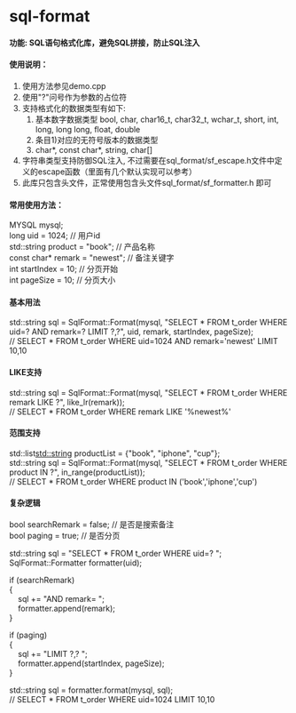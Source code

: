 sql-format
===========

#### 功能: SQL语句格式化库，避免SQL拼接，防止SQL注入

#### 使用说明：
1. 使用方法参见demo.cpp
2. 使用"?"问号作为参数的占位符
3. 支持格式化的数据类型有如下:
   1) 基本数字数据类型 bool, char, char16_t, char32_t, wchar_t, short, int, long, long long, float, double
   2) 条目1)对应的无符号版本的数据类型
   3) char*, const char*, string, char[]
4. 字符串类型支持防御SQL注入, 不过需要在sql_format/sf_escape.h文件中定义的escape函数（里面有几个默认实现可以参考）
5. 此库只包含头文件，正常使用包含头文件sql_format/sf_formatter.h 即可


#### 常用使用方法：
MYSQL mysql;</br>
long uid = 1024; // 用户id </br>
std::string product = "book"; // 产品名称</br>
const char* remark = "newest"; // 备注关键字</br>
int startIndex = 10; // 分页开始</br>
int pageSize = 10; // 分页大小</br>


#### 基本用法
std::string sql = SqlFormat::Format(mysql, "SELECT * FROM t_order WHERE uid=? AND remark=? LIMIT ?,?", uid, remark, startIndex, pageSize);</br>
// SELECT * FROM t_order WHERE uid=1024 AND remark='newest' LIMIT 10,10


#### LIKE支持 
std::string sql = SqlFormat::Format(mysql, "SELECT * FROM t_order WHERE remark LIKE ?", like_lr(remark));</br>
// SELECT * FROM t_order WHERE remark LIKE '%newest%' 


#### 范围支持 
std::list<std::string> productList = {"book", "iphone", "cup"};</br>
std::string sql = SqlFormat::Format(mysql, "SELECT * FROM t_order WHERE product IN ?", in_range(productList));</br>
// SELECT * FROM t_order WHERE product IN ('book','iphone','cup') 


#### 复杂逻辑 
bool searchRemark = false; // 是否是搜索备注</br>
bool paging = true; // 是否分页</br>

std::string sql = "SELECT * FROM t_order WHERE uid=? ";</br>
SqlFormat::Formatter formatter(uid);</br>

if (searchRemark)</br>
{</br>
    &nbsp;&nbsp;&nbsp;&nbsp;sql += "AND remark= ";</br>
    &nbsp;&nbsp;&nbsp;&nbsp;formatter.append(remark);</br>
}</br>

if (paging)</br>
{</br>
    &nbsp;&nbsp;&nbsp;&nbsp;sql += "LIMIT ?,? ";</br>
    &nbsp;&nbsp;&nbsp;&nbsp;formatter.append(startIndex, pageSize);</br>
}</br>

std::string sql = formatter.format(mysql, sql);</br>
// SELECT * FROM t_order WHERE uid=1024 LIMIT 10,10</br>
